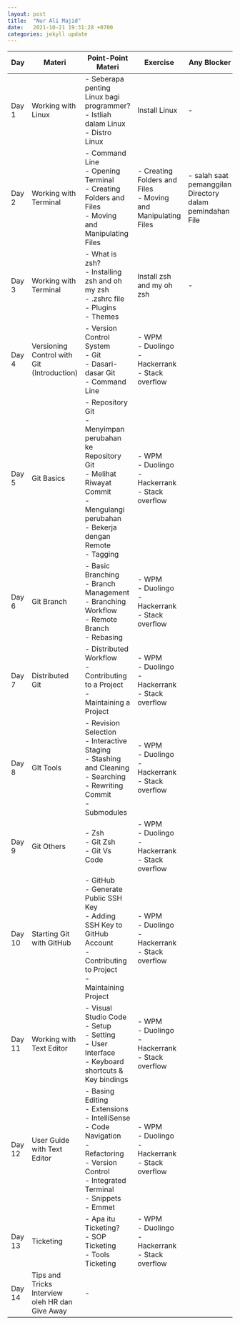 ```yaml
---
layout: post
title:  "Nur Ali Majid"
date:   2021-10-21 19:31:28 +0700
categories: jekyll update
---
```

| Day    | Materi                                          | Point-Point Materi                                                                                                                                                       | Exercise                                                          | Any Blocker                                               | Pengumpulan Tugas                                                                                                                                                              |
| ------ | ----------------------------------------------- | ------------------------------------------------------------------------------------------------------------------------------------------------------------------------ | ----------------------------------------------------------------- | --------------------------------------------------------- | ------------------------------------------------------------------------------------------------------------------------------------------------------------------------------ |
| Day 1  | Working with Linux                              | \- Seberapa penting Linux bagi programmer?<br>\- Istliah dalam Linux<br>\- Distro Linux                                                                                  | Install Linux                                                     | \-                                                        | [https://drive.google.com/file/d/1Of0qCywR9mp56PPsK5rO-uMk1wNaht0c/view?usp=sharing](https://drive.google.com/file/d/1Of0qCywR9mp56PPsK5rO-uMk1wNaht0c/view?usp=sharing)       |
| Day 2  | Working with Terminal                           | \- Command Line<br>\- Opening Terminal<br>\- Creating Folders and Files<br>\- Moving and Manipulating Files                                                              | \- Creating Folders and Files<br>\- Moving and Manipulating Files | \- salah saat pemanggilan Directory dalam pemindahan File | [https://drive.google.com/drive/folders/1V6DTCijoY2aWmBDB\_iS3VG8hWKZYCkPP?usp=sharing](https://drive.google.com/drive/folders/1V6DTCijoY2aWmBDB_iS3VG8hWKZYCkPP?usp=sharing)  |
| Day 3  | Working with Terminal                           | \- What is zsh?<br>\- Installing zsh and oh my zsh<br>\- .zshrc file<br>\- Plugins<br>\- Themes                                                                          | Install zsh and my oh zsh                                         | \-                                                        | [https://drive.google.com/drive/folders/16qJuURh8OrysKcBZztSpIJ25ardtYfSy?usp=sharing](https://drive.google.com/drive/folders/16qJuURh8OrysKcBZztSpIJ25ardtYfSy?usp=sharing)   |
| Day 4  | Versioning Control with Git (Introduction)      | \- Version Control System<br>\- Git<br>\- Dasari-dasar Git<br>\- Command Line                                                                                            | \- WPM<br>\- Duolingo<br>\- Hackerrank<br>\- Stack overflow       |                                                           | [https://drive.google.com/drive/folders/1YyxCtBxDXergdW3UVPHReP2BX-wZ5ZkB?usp=sharing](https://drive.google.com/drive/folders/1YyxCtBxDXergdW3UVPHReP2BX-wZ5ZkB?usp=sharing)   |
| Day 5  | Git Basics                                      | \- Repository Git<br>\- Menyimpan perubahan ke Repository Git<br>\- Melihat Riwayat Commit<br>\- Mengulangi perubahan<br>\- Bekerja dengan Remote<br>\- Tagging          | \- WPM<br>\- Duolingo<br>\- Hackerrank<br>\- Stack overflow       |                                                           | [https://drive.google.com/drive/folders/1MxQFb1ckhFZurT5nre7MZKFptGo66IiI?usp=sharing](https://drive.google.com/drive/folders/1MxQFb1ckhFZurT5nre7MZKFptGo66IiI?usp=sharing)   |
| Day 6  | Git Branch                                      | \- Basic Branching<br>\- Branch Management<br>\- Branching Workflow<br>\- Remote Branch<br>\- Rebasing                                                                   | \- WPM<br>\- Duolingo<br>\- Hackerrank<br>\- Stack overflow       |                                                           | [https://drive.google.com/drive/folders/138\_UfShOnKHzdiefVEW7V6CdsOPx9Mq\_?usp=sharing](https://drive.google.com/drive/folders/138_UfShOnKHzdiefVEW7V6CdsOPx9Mq_?usp=sharing) |
| Day 7  | Distributed Git                                 | \- Distributed Workflow<br>\- Contributing to a Project<br>\- Maintaining a Project                                                                                      | \- WPM<br>\- Duolingo<br>\- Hackerrank<br>\- Stack overflow       |                                                           |                                                                                                                                                                                |
| Day 8  | GIt Tools                                       | \- Revision Selection<br>\- Interactive Staging<br>\- Stashing and Cleaning<br>\- Searching<br>\- Rewriting Commit<br>\- Submodules                                      | \- WPM<br>\- Duolingo<br>\- Hackerrank<br>\- Stack overflow       |                                                           |                                                                                                                                                                                |
| Day 9  | Git Others                                      | \- Zsh<br>\- Git Zsh<br>\- Git Vs Code                                                                                                                                   | \- WPM<br>\- Duolingo<br>\- Hackerrank<br>\- Stack overflow       |                                                           |                                                                                                                                                                                |
| Day 10 | Starting Git with GitHub                        | \- GitHub<br>\- Generate Public SSH Key<br>\- Adding SSH Key to GitHub Account<br>\- Contributing to Project<br>\- Maintaining Project                                   | \- WPM<br>\- Duolingo<br>\- Hackerrank<br>\- Stack overflow       |                                                           |                                                                                                                                                                                |
| Day 11 | Working with Text Editor                        | \- Visual Studio Code<br>\- Setup<br>\- Setting<br>\- User Interface<br>\- Keyboard shortcuts & Key bindings                                                             | \- WPM<br>\- Duolingo<br>\- Hackerrank<br>\- Stack overflow       |                                                           |                                                                                                                                                                                |
| Day 12 | User Guide with Text Editor                     | \- Basing Editing<br>\- Extensions<br>\- IntelliSense<br>\- Code Navigation<br>\- Refactoring<br>\- Version Control<br>\- Integrated Terminal<br>\- Snippets<br>\- Emmet | \- WPM<br>\- Duolingo<br>\- Hackerrank<br>\- Stack overflow       |                                                           |                                                                                                                                                                                |
| Day 13 | Ticketing                                       | \- Apa itu Ticketing?<br>\- SOP Ticketing<br>\- Tools Ticketing                                                                                                          | \- WPM<br>\- Duolingo<br>\- Hackerrank<br>\- Stack overflow       |                                                           |                                                                                                                                                                                |
| Day 14 | Tips and Tricks Interview oleh HR dan Give Away | \-                                                                                                                                                                       |                                                                   |                                                           |